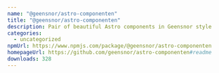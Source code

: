 ```yaml
---
name: "@geensnor/astro-componenten"
title: "@geensnor/astro-componenten"
description: Pair of beautiful Astro components in Geensnor style
categories:
  - uncategorized
npmUrl: https://www.npmjs.com/package/@geensnor/astro-componenten
homepageUrl: https://github.com/geensnor/astro-componenten#readme
downloads: 328
---
```

